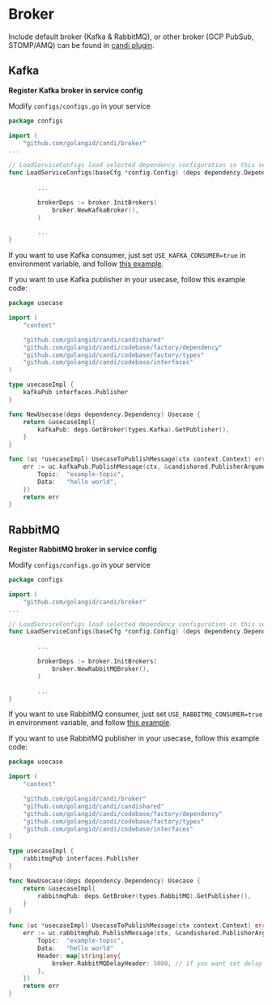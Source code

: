 # Broker

Include default broker (Kafka & RabbitMQ), or other broker (GCP PubSub, STOMP/AMQ) can be found in [candi plugin](https://github.com/agungdwiprasetyo/candi-plugin).

## Kafka

**Register Kafka broker in service config**

Modify `configs/configs.go` in your service

```go
package configs

import (
	"github.com/golangid/candi/broker"
...

// LoadServiceConfigs load selected dependency configuration in this service
func LoadServiceConfigs(baseCfg *config.Config) (deps dependency.Dependency) {
	
		...

		brokerDeps := broker.InitBrokers(
			broker.NewKafkaBroker(),
		)

		... 
}
```

If you want to use Kafka consumer, just set `USE_KAFKA_CONSUMER=true` in environment variable, and follow [this example](https://github.com/agungdwiprasetyo/candi/tree/master/codebase/app/kafka_worker).

If you want to use Kafka publisher in your usecase, follow this example code:

```go
package usecase

import (
	"context"

	"github.com/golangid/candi/candishared"
	"github.com/golangid/candi/codebase/factory/dependency"
	"github.com/golangid/candi/codebase/factory/types"
	"github.com/golangid/candi/codebase/interfaces"
)

type usecaseImpl {
	kafkaPub interfaces.Publisher
}

func NewUsecase(deps dependency.Dependency) Usecase {
	return &usecaseImpl{
		kafkaPub: deps.GetBroker(types.Kafka).GetPublisher(),
	}
}

func (uc *usecaseImpl) UsecaseToPublishMessage(ctx context.Context) error {
	err := uc.kafkaPub.PublishMessage(ctx, &candishared.PublisherArgument{
		Topic:  "example-topic",
		Data:   "hello world",
	})
	return err
}
```

## RabbitMQ

**Register RabbitMQ broker in service config**

Modify `configs/configs.go` in your service

```go
package configs

import (
	"github.com/golangid/candi/broker"
...

// LoadServiceConfigs load selected dependency configuration in this service
func LoadServiceConfigs(baseCfg *config.Config) (deps dependency.Dependency) {
	
		...

		brokerDeps := broker.InitBrokers(
			broker.NewRabbitMQBroker(),
		)

		... 
}
```

If you want to use RabbitMQ consumer, just set `USE_RABBITMQ_CONSUMER=true` in environment variable, and follow [this example](https://github.com/agungdwiprasetyo/candi/tree/master/codebase/app/rabbitmq_worker).

If you want to use RabbitMQ publisher in your usecase, follow this example code:

```go
package usecase

import (
	"context"

	"github.com/golangid/candi/broker"
	"github.com/golangid/candi/candishared"
	"github.com/golangid/candi/codebase/factory/dependency"
	"github.com/golangid/candi/codebase/factory/types"
	"github.com/golangid/candi/codebase/interfaces"
)

type usecaseImpl {
	rabbitmqPub interfaces.Publisher
}

func NewUsecase(deps dependency.Dependency) Usecase {
	return &usecaseImpl{
		rabbitmqPub: deps.GetBroker(types.RabbitMQ).GetPublisher(),
	}
}

func (uc *usecaseImpl) UsecaseToPublishMessage(ctx context.Context) error {
	err := uc.rabbitmqPub.PublishMessage(ctx, &candishared.PublisherArgument{
		Topic:  "example-topic",
		Data:   "hello world"
		Header: map[string]any{
			broker.RabbitMQDelayHeader: 5000, // if you want set delay consume your message by active consumer for 5 seconds
		},
	})
	return err
}
```
